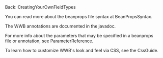 Back: CreatingYourOwnFieldTypes

You can read more about the beanprops file syntax at BeanPropsSyntax.

The WWB annotations are documented in the javadoc.

For more info about the parameters that may be specified in a beanprops file or annotation, see ParameterReference.

To learn how to customize WWB's look and feel via CSS, see the CssGuide.
